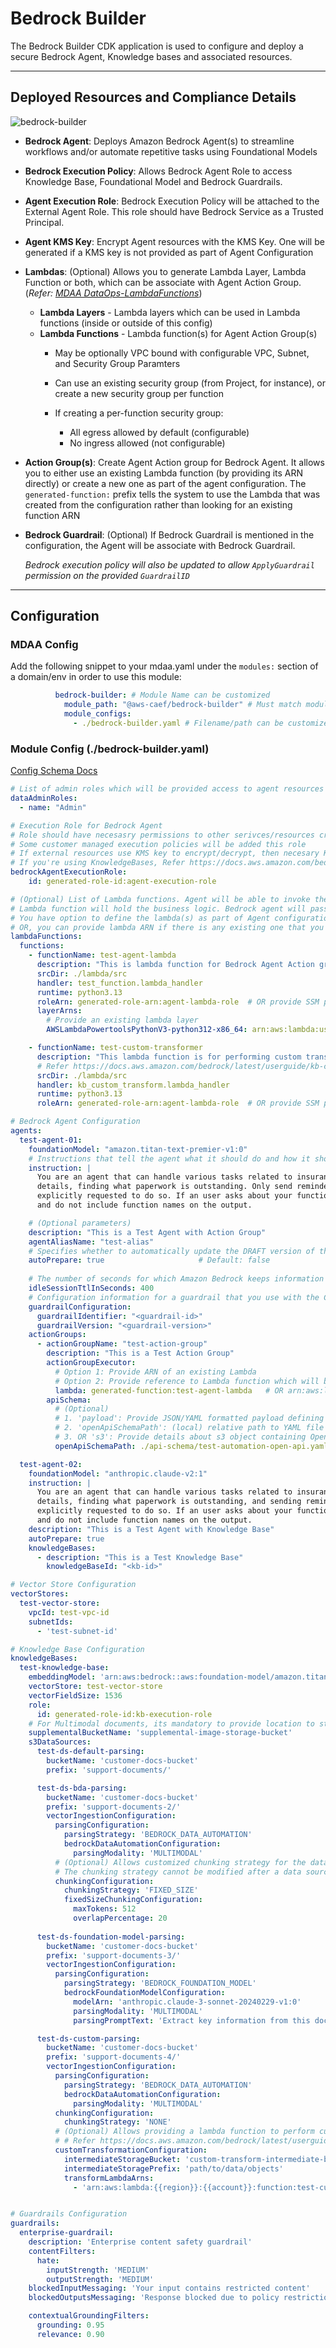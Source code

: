 # Bedrock Builder

The Bedrock Builder CDK application is used to configure and deploy a secure Bedrock Agent, Knowledge bases and associated resources.

***

## Deployed Resources and Compliance Details

![bedrock-builder](../../../constructs/L3/ai/bedrock-builder-l3-construct/docs/bedrock-builder.png)

* **Bedrock Agent**: Deploys Amazon Bedrock Agent(s) to streamline workflows and/or automate repetitive tasks using Foundational Models
* **Bedrock Execution Policy**: Allows Bedrock Agent Role to access Knowledge Base, Foundational Model and Bedrock Guardrails.
* **Agent Execution Role**: Bedrock Execution Policy will be attached to the External Agent Role. This role should have Bedrock Service as a Trusted Principal. 
* **Agent KMS Key**: Encrypt Agent resources with the KMS Key. One will be generated if a KMS key is not provided as part of Agent Configuration
* **Lambdas**: (Optional) Allows you to generate Lambda Layer, Lambda Function or both, which can be associate with Agent Action Group. (*Refer: [MDAA DataOps-LambdaFunctions](../../dataops/dataops-lambda-app/README.md)*)
  * **Lambda Layers** - Lambda layers which can be used in Lambda functions (inside or outside of this config)
  * **Lambda Functions** - Lambda function(s) for Agent Action Group(s)
    * May be optionally VPC bound with configurable VPC, Subnet, and Security Group Paramters

    * Can use an existing security group (from Project, for instance), or create a new security group per function
    * If creating a per-function security group:

      * All egress allowed by default (configurable)
      * No ingress allowed (not configurable)
* **Action Group(s)**: Create Agent Action group for Bedrock Agent. It allows you to either use an existing Lambda function (by providing its ARN directly) or create a new one as part of the agent configuration. The `generated-function:` prefix tells the system to use the Lambda that was created from the configuration rather than looking for an existing function ARN

* **Bedrock Guardrail**: (Optional) If Bedrock Guardrail is mentioned in the configuration, the Agent will be associate with Bedrock Guardrail. 
  
  *Bedrock execution policy will also be updated to allow `ApplyGuardrail` permission on the provided `GuardrailID`*



***

## Configuration

### MDAA Config

Add the following snippet to your mdaa.yaml under the `modules:` section of a domain/env in order to use this module:

```yaml
          bedrock-builder: # Module Name can be customized
            module_path: "@aws-caef/bedrock-builder" # Must match module NPM package name
            module_configs:
              - ./bedrock-builder.yaml # Filename/path can be customized
```

### Module Config (./bedrock-builder.yaml)

[Config Schema Docs](SCHEMA.md)

```yaml
# List of admin roles which will be provided access to agent resources (like KMS/Bucket)
dataAdminRoles:
  - name: "Admin"

# Execution Role for Bedrock Agent
# Role should have necesasry permissions to other serivces/resources created outside of Agent Configuration
# Some customer managed execution policies will be added this role
# If external resources use KMS key to encrypt/decrypt, then necesary KMS key permissions should be provided to this role
# If you're using KnowledgeBases, Refer https://docs.aws.amazon.com/bedrock/latest/userguide/kb-permissions.html
bedrockAgentExecutionRole: 
    id: generated-role-id:agent-execution-role

# (Optional) List of Lambda functions. Agent will be able to invoke these functions based on the action group(s)
# Lambda function will hold the business logic. Bedrock agent will pass necessary parameters
# You have option to define the lambda(s) as part of Agent configuration, where these functions will be deployed before creating the Agent action groups.
# OR, you can provide lambda ARN if there is any existing one that you'd like the action group to use. 
lambdaFunctions:
  functions:
    - functionName: test-agent-lambda
      description: "This is lambda function for Bedrock Agent Action group: test-agent/test-action-group"
      srcDir: ./lambda/src
      handler: test_function.lambda_handler
      runtime: python3.13
      roleArn: generated-role-arn:agent-lambda-role  # OR provide SSM parameter like "ssm:/path/to/agent-lambda-role/arn"
      layerArns:
        # Provide an existing lambda layer
        AWSLambdaPowertoolsPythonV3-python312-x86_64: arn:aws:lambda:us-east-1:{{account}}:layer:AWSLambdaPowertoolsPythonV3-python312-x86_64:3

    - functionName: test-custom-transformer
      description: "This lambda function is for performing custom transformations on data while ingesting into knowledgebases"
      # Refer https://docs.aws.amazon.com/bedrock/latest/userguide/kb-custom-transformation.html for details of how this lambda works.
      srcDir: ./lambda/src
      handler: kb_custom_transform.lambda_handler
      runtime: python3.13
      roleArn: generated-role-arn:agent-lambda-role  # OR provide SSM parameter like "ssm:/path/to/agent-lambda-role/arn"

# Bedrock Agent Configuration
agents:
  test-agent-01:
    foundationModel: "amazon.titan-text-premier-v1:0"
    # Instructions that tell the agent what it should do and how it should interact with users
    instruction: |
      You are an agent that can handle various tasks related to insurance claims, including looking up claim 
      details, finding what paperwork is outstanding. Only send reminders if you have been 
      explicitly requested to do so. If an user asks about your functionality, provide guidance in natural language 
      and do not include function names on the output.

    # (Optional parameters)
    description: "This is a Test Agent with Action Group"
    agentAliasName: "test-alias"
    # Specifies whether to automatically update the DRAFT version of the agent after making changes to the agent
    autoPrepare: true                     # Default: false
    
    # The number of seconds for which Amazon Bedrock keeps information about a user's conversation with the agent
    idleSessionTtlInSeconds: 400
    # Configuration information for a guardrail that you use with the Converse operation
    guardrailConfiguration:
      guardrailIdentifier: "<guardrail-id>"
      guardrailVersion: "<guardrail-version>"
    actionGroups:
      - actionGroupName: "test-action-group"
        description: "This is a Test Action Group"
        actionGroupExecutor:
          # Option 1: Provide ARN of an existing Lambda
          # Option 2: Provide reference to Lambda function which will be generated via Configuration. refer them by generatedFunction:<function-name>
          lambda: generated-function:test-agent-lambda   # OR arn:aws:lambda:{{region}}:{{account}}:function:existing-lambda-function
        apiSchema: 
          # (Optional) 
          # 1. 'payload': Provide JSON/YAML formatted payload defining the OpenAPI schema for Action Group
          # 2. 'openApiSchemaPath': (local) relative path to YAML file
          # 3. OR 's3': Provide details about s3 object containing OpenAPI schema for Action Group
          openApiSchemaPath: ./api-schema/test-automation-open-api.yaml

  test-agent-02:
    foundationModel: "anthropic.claude-v2:1"
    instruction: |
      You are an agent that can handle various tasks related to insurance claims, including looking up claim 
      details, finding what paperwork is outstanding, and sending reminders. Only send reminders if you have been 
      explicitly requested to do so. If an user asks about your functionality, provide guidance in natural language 
      and do not include function names on the output.
    description: "This is a Test Agent with Knowledge Base"
    autoPrepare: true                     
    knowledgeBases:
      - description: "This is a Test Knowledge Base"
        knowledgeBaseId: "<kb-id>"

# Vector Store Configuration 
vectorStores:
  test-vector-store:
    vpcId: test-vpc-id
    subnetIds:
      - 'test-subnet-id'

# Knowledge Base Configuration
knowledgeBases:
  test-knowledge-base:
    embeddingModel: 'arn:aws:bedrock::aws:foundation-model/amazon.titan-embed-text-v1'
    vectorStore: test-vector-store
    vectorFieldSize: 1536
    role:
      id: generated-role-id:kb-execution-role
    # For Multimodal documents, its mandatory to provide location to store the images extracted from your data source
    supplementalBucketName: 'supplemental-image-storage-bucket'
    s3DataSources:
      test-ds-default-parsing:
        bucketName: 'customer-docs-bucket'
        prefix: 'support-documents/'

      test-ds-bda-parsing:
        bucketName: 'customer-docs-bucket'
        prefix: 'support-documents-2/'
        vectorIngestionConfiguration:
          parsingConfiguration:
            parsingStrategy: 'BEDROCK_DATA_AUTOMATION'
            bedrockDataAutomationConfiguration:
              parsingModality: 'MULTIMODAL'
          # (Optional) Allows customized chunking strategy for the data source.
          # The chunking strategy cannot be modified after a data source has been created
          chunkingConfiguration:
            chunkingStrategy: 'FIXED_SIZE'
            fixedSizeChunkingConfiguration:
              maxTokens: 512
              overlapPercentage: 20
              
      test-ds-foundation-model-parsing:
        bucketName: 'customer-docs-bucket'
        prefix: 'support-documents-3/'
        vectorIngestionConfiguration:
          parsingConfiguration:
            parsingStrategy: 'BEDROCK_FOUNDATION_MODEL'
            bedrockFoundationModelConfiguration:
              modelArn: 'anthropic.claude-3-sonnet-20240229-v1:0'
              parsingModality: 'MULTIMODAL'
              parsingPromptText: 'Extract key information from this document'

      test-ds-custom-parsing:
        bucketName: 'customer-docs-bucket'
        prefix: 'support-documents-4/'
        vectorIngestionConfiguration:
          parsingConfiguration:
            parsingStrategy: 'BEDROCK_DATA_AUTOMATION'
            bedrockDataAutomationConfiguration:
              parsingModality: 'MULTIMODAL'
          chunkingConfiguration:
            chunkingStrategy: 'NONE'
          # (Optional) Allows providing a lambda function to perform custom transformations on data being ingested into the Knowledgebase.
          # # Refer https://docs.aws.amazon.com/bedrock/latest/userguide/kb-custom-transformation.html for details of how this lambda works.
          customTransformationConfiguration:
            intermediateStorageBucket: 'custom-transform-intermediate-bucket'
            intermediateStoragePrefix: 'path/to/data/objects'
            transformLambdaArns:
              - 'arn:aws:lambda:{{region}}:{{account}}:function:test-custom-transformer'


# Guardrails Configuration
guardrails:
  enterprise-guardrail:
    description: 'Enterprise content safety guardrail'
    contentFilters:
      hate:
        inputStrength: 'MEDIUM'
        outputStrength: 'MEDIUM'
    blockedInputMessaging: 'Your input contains restricted content'
    blockedOutputsMessaging: 'Response blocked due to policy restrictions'

    contextualGroundingFilters:
      grounding: 0.95
      relevance: 0.90
```
